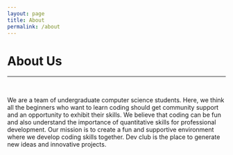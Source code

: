 ```yaml
---
layout: page
title: About
permalink: /about
---
```


<!-- About Page -->
<div class="container">
    <div class="row">
        <div class="cl col-md-12 text-center">
            <h1 class="">About Us</h1>
            <hr />
            <br />
            <p class="">
            We are a team of undergraduate computer science students. Here, we think all the beginners who want to learn coding should get community support and an opportunity to exhibit their skills. We believe that coding can be fun and also understand the importance of quantitative skills for professional development. Our mission is to create a fun and supportive environment where we develop coding skills together. Dev club is the place to generate new ideas and innovative projects. 
            </p>
        <div>
    </div>
</div>
